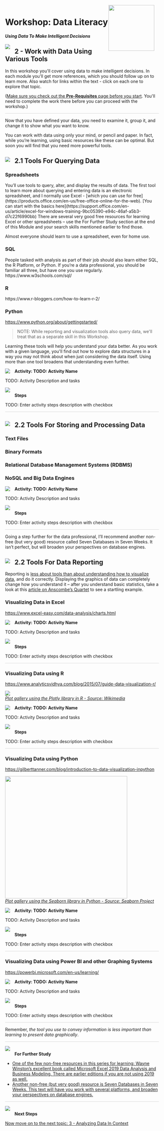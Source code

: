 <img width="150" style="float: right; margin: 0px 15px 15px 0px;" src="https://github.com/BuckWoody/presentations/blob/master/graphics/BWLogo002.png?raw=true"> 

# Workshop: Data Literacy

#### <i>Using Data To Make Intelligent Decisions</i>

<img style="float: left; margin: 0px 15px 15px 0px;" src="https://github.com/microsoft/sqlworkshops/blob/master/graphics/textbubble.png?raw=true"> <h2>2 - Work with Data Using Various Tools</h2>

In this workshop you'll cover using data to make intelligent decisions. In each module you'll get more references, which you should follow up on to learn more. Also watch for links within the text - click on each one to explore that topic.

(<a href="https://github.com/BuckWoody/presentations/blob/master/dataliteracy/dataliteracy/00-pre-requisites.md" target="_blank">Make sure you check out the <b>Pre-Requisites</b> page before you start</a>. You'll need to complete the work there before you can proceed with the workshop.)

<p style="border-bottom: 1px solid lightgrey;"></p>

Now that you have defined your data, you need to examine it, group it, and change it to show what you want to know.

You can work with data using only your mind, or pencil and paper. In fact, while you’re learning, using basic resources like these can be optimal. But soon you will find that you need more powerful tools.

<h2><img style="float: left; margin: 0px 15px 15px 0px;" src="https://github.com/microsoft/sqlworkshops/blob/master/graphics/pencil2.png?raw=true">2.1 Tools For Querying Data</h2>

<h3>Spreadsheets</h3>
You’ll use tools to query, alter, and display the results of data. The first tool to learn more about querying and entering data is an electronic spreadsheet, and I normally use Excel  - [which you can use for free](https://products.office.com/en-us/free-office-online-for-the-web). [You can start with the basics here](https://support.office.com/en-us/article/excel-for-windows-training-9bc05390-e94c-46af-a5b3-d7c22f6990bb) There are several very good free resources for learning Excel or other spreadsheets – use the For Further Study section at the end of this Module and your search skills mentioned earlier to find those.

Almost everyone should learn to use a spreadsheet, even for home use. 

<h3>SQL</h3>
People tasked with analysis as part of their job should also learn either SQL, the R Platform, or Python. If you’re a data professional, you should be familiar all three, but have one you use regularly.
https://www.w3schools.com/sql/


<h3>R</h3>
https://www.r-bloggers.com/how-to-learn-r-2/ 

<h3>Python</h3>

https://www.python.org/about/gettingstarted/

> NOTE: While reporting and visualization tools also query data, we'll treat that as a separate skill in this Workshop.

Learning these tools will help you understand your data better. As you work with a given language, you'll find out how to explore data structures in a way you may not think about when just considering the data itself. Using more than one tool broadens that understanding even further.

<p><img style="float: left; margin: 0px 15px 15px 0px;" src="https://github.com/microsoft/sqlworkshops/blob/master/graphics/point1.png?raw=true"><b>Activity: TODO: Activity Name</b></p>

TODO: Activity Description and tasks

<p><img style="margin: 0px 15px 15px 0px;" src="https://github.com/microsoft/sqlworkshops/blob/master/graphics/checkmark.png?raw=true"><b>Steps</b></p>

TODO: Enter activity steps description with checkbox

<p style="border-bottom: 1px solid lightgrey;"></p>

<h2><img style="float: left; margin: 0px 15px 15px 0px;" src="https://github.com/microsoft/sqlworkshops/blob/master/graphics/pencil2.png?raw=true">2.2 Tools For Storing and Processing Data</h2>

<h3>Text Files</h3>

<h3>Binary Formats</h3>

<h3>Relational Database Management Systems (RDBMS)</h3>

<h3>NoSQL and Big Data Engines</h3>


<p><img style="float: left; margin: 0px 15px 15px 0px;" src="https://github.com/microsoft/sqlworkshops/blob/master/graphics/point1.png?raw=true"><b>Activity: TODO: Activity Name</b></p>

TODO: Activity Description and tasks

<p><img style="margin: 0px 15px 15px 0px;" src="https://github.com/microsoft/sqlworkshops/blob/master/graphics/checkmark.png?raw=true"><b>Steps</b></p>

TODO: Enter activity steps description with checkbox

<p style="border-bottom: 1px solid lightgrey;"></p>

Going a step further for the data professional, I’ll recommend another non-free (but very good) resource called Seven Databases in Seven Weeks. It isn’t perfect, but will broaden your perspectives on database engines.

<h2><img style="float: left; margin: 0px 15px 15px 0px;" src="https://github.com/microsoft/sqlworkshops/blob/master/graphics/pencil2.png?raw=true">2.2 Tools For Data Reporting</h2>

Reporting is [less about tools than about understanding how to visualize data](https://flourish.studio/2018/09/28/choosing-the-right-visualisation/), and do it correctly. Displaying the graphics of data can completely change how you understand it – after you understand basic statistics, take a look at this [article on Anscombe’s Quartet](https://eagereyes.org/criticism/anscombes-quartet) to see a startling example.

<h3>Visualizing Data in Excel</h3>

https://www.excel-easy.com/data-analysis/charts.html

<p><img style="float: left; margin: 0px 15px 15px 0px;" src="https://github.com/microsoft/sqlworkshops/blob/master/graphics/point1.png?raw=true"><b>Activity: TODO: Activity Name</b></p>

TODO: Activity Description and tasks

<p><img style="margin: 0px 15px 15px 0px;" src="https://github.com/microsoft/sqlworkshops/blob/master/graphics/checkmark.png?raw=true"><b>Steps</b></p>

TODO: Enter activity steps description with checkbox

<p style="border-bottom: 1px solid lightgrey;"></p>

<h3>Visualizing Data using R</h3>

https://www.analyticsvidhya.com/blog/2015/07/guide-data-visualization-r/

<img src="https://upload.wikimedia.org/wikipedia/en/0/0a/Gallery_of_Plotly_Graphs.png">
<br>
<a href="https://en.wikipedia.org/wiki/Plotly"><i>Plot gallery using the Plotly library in R - Source: Wikimedia</i></a>

<p><img style="float: left; margin: 0px 15px 15px 0px;" src="https://github.com/microsoft/sqlworkshops/blob/master/graphics/point1.png?raw=true"><b>Activity: TODO: Activity Name</b></p>

TODO: Activity Description and tasks

<p><img style="margin: 0px 15px 15px 0px;" src="https://github.com/microsoft/sqlworkshops/blob/master/graphics/checkmark.png?raw=true"><b>Steps</b></p>

TODO: Enter activity steps description with checkbox

<p style="border-bottom: 1px solid lightgrey;"></p>

<h3>Visualizing Data using Python</h3>

https://gilberttanner.com/blog/introduction-to-data-visualization-inpython

<img width="400" src="https://seaborn.pydata.org/_images/structured_heatmap.png">
<br>
<a href="https://seaborn.pydata.org/"><i>Plot gallery using the Seaborn library in Python - Source: Seaborn Project</i></a>

<p><img style="float: left; margin: 0px 15px 15px 0px;" src="https://github.com/microsoft/sqlworkshops/blob/master/graphics/point1.png?raw=true"><b>Activity: TODO: Activity Name</b></p>

TODO: Activity Description and tasks

<p><img style="margin: 0px 15px 15px 0px;" src="https://github.com/microsoft/sqlworkshops/blob/master/graphics/checkmark.png?raw=true"><b>Steps</b></p>

TODO: Enter activity steps description with checkbox

<p style="border-bottom: 1px solid lightgrey;"></p>

<h3>Visualizing Data using Power BI and other Graphing Systems</h3>

https://powerbi.microsoft.com/en-us/learning/

<p><img style="float: left; margin: 0px 15px 15px 0px;" src="https://github.com/microsoft/sqlworkshops/blob/master/graphics/point1.png?raw=true"><b>Activity: TODO: Activity Name</b></p>

TODO: Activity Description and tasks

<p><img style="margin: 0px 15px 15px 0px;" src="https://github.com/microsoft/sqlworkshops/blob/master/graphics/checkmark.png?raw=true"><b>Steps</b></p>

TODO: Enter activity steps description with checkbox

<p style="border-bottom: 1px solid lightgrey;"></p> 

Remember, *the tool you use to convey information is less important than learning to present data graphically*.

<p style="border-bottom: 1px solid lightgrey;"></p>

<p><img style="margin: 0px 15px 15px 0px;" src="https://github.com/microsoft/sqlworkshops/blob/master/graphics/owl.png?raw=true"><b>For Further Study</b></p>
<ul>
    <li><a href="https://www.amazon.com/Microsoft-Analysis-Business-Modeling-Skills/dp/1509305882/ref=sr_1_1?crid=3T9RV585FOIOY&keywords=business+analysis+with+excel&qid=1578403817&sprefix=business+analysis+with+exce%2Caps%2C336&sr=8-1" target="_blank">One of the few non-free resources in this series for learning: Wayne Winston’s excellent book called Microsoft Excel 2019 Data Analysis and Business Modeling. There are earlier editions if you are not using 2019 as well.</a></li>
    <li><a href="https://www.amazon.com/Seven-Databases-Weeks-Modern-Movement/dp/1680502530/ref=sr_1_2?crid=1HQU1Z9H2Q7M0&keywords=7+databases+in+7+weeks&qid=1578404488&sprefix=7+databases%2Caps%2C189&sr=8-2" target="_blank">Another non-free (but very good) resource is Seven Databases in Seven Weeks. This text will have you work with several platforms, and broaden your perspectives on database engines.</a></i>    
</ul>

<p style="border-bottom: 1px solid lightgrey;"></p>

<p><img style="margin: 0px 15px 15px 0px;" src="https://github.com/microsoft/sqlworkshops/blob/master/graphics/owl.png?raw=true"><b>Next Steps</b></p>

<a href=" " target="_blank">Now move on to the next topic: 3 - Analyzing Data In Context</a>
